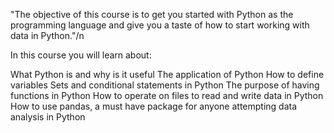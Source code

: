 "The objective of this course is to get you started with Python as the programming language and give you a taste of how to start working with data in Python."/n

In this course you will learn about:

What Python is and why is it useful
The application of Python 
How to define variables
Sets and conditional statements in Python
The purpose of having functions in Python
How to operate on files to read and write data in Python
How to use pandas, a must have package for anyone attempting data analysis in Python
